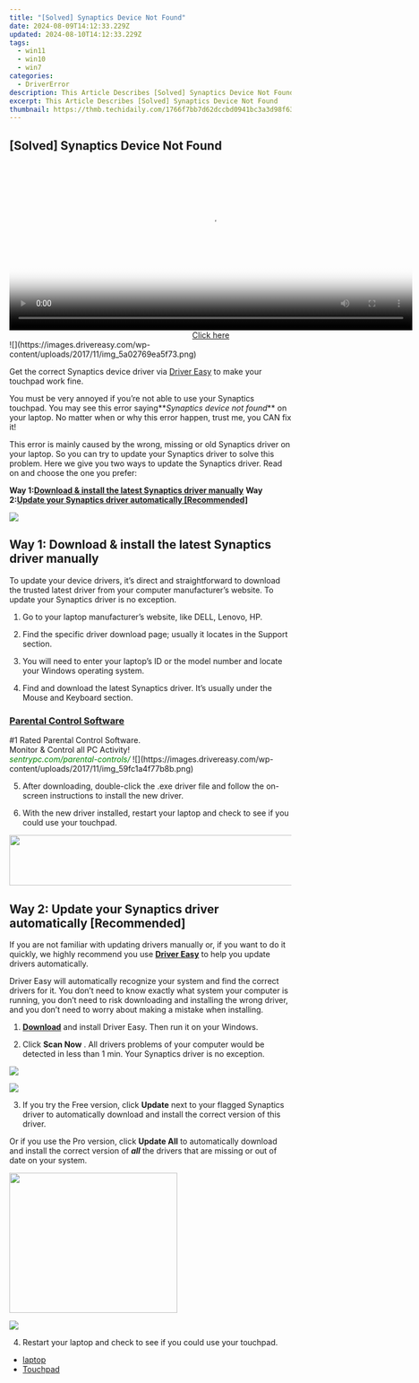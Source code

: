 ```yaml
---
title: "[Solved] Synaptics Device Not Found"
date: 2024-08-09T14:12:33.229Z
updated: 2024-08-10T14:12:33.229Z
tags:
  - win11
  - win10
  - win7
categories:
  - DriverError
description: This Article Describes [Solved] Synaptics Device Not Found
excerpt: This Article Describes [Solved] Synaptics Device Not Found
thumbnail: https://thmb.techidaily.com/1766f7bb7d62dccbd0941bc3a3d98f6308c902e159cc9f0ddd8cacd9204dab92.jpg
---
```


## [Solved] Synaptics Device Not Found

<!-- affiliate ads begin -->
<span id="1993650">
					<video width="720" height="300" style="cursor:pointer"
           poster="//a.impactradius-go.com/display-clicktoplayimage/1993650.jpeg"
           onclick="if(!this.playClicked){this.play();this.setAttribute('controls',true);this.playClicked=true;}">
	   <source src="//a.impactradius-go.com/display-ad/22993-1993650">
	   <img src="//a.impactradius-go.com/display-clicktoplayimage/1993650.jpeg" style="border: none; height: 100%; width: 100%; object-fit: contain">
	</video>
	<div style="width:720px;text-align:center"><a href="javascript:window.open(decodeURIComponent('https%3A%2F%2Fhomestyler.sjv.io%2Fc%2F5597632%2F1993650%2F22993'), '_blank');void(0);">Click here</a></div>
</span>
<img height="0" width="0" src="https://imp.pxf.io/i/5597632/1993650/22993" style="position:absolute;visibility:hidden;" border="0" />
<!-- affiliate ads end -->
![](https://images.drivereasy.com/wp-content/uploads/2017/11/img_5a02769ea5f73.png)

 Get the correct Synaptics device driver via [Driver Easy](https://tools.techidaily.com/drivereasy/download/) to make your touchpad work fine.

 You must be very annoyed if you’re not able to use your Synaptics touchpad. You may see this error saying**_Synaptics device not found_** on your laptop. No matter when or why this error happen, trust me, you CAN fix it!

 This error is mainly caused by the wrong, missing or old Synaptics driver on your laptop. So you can try to update your Synaptics driver to solve this problem. Here we give you two ways to update the Synaptics driver. Read on and choose the one you prefer:

 **Way 1:[Download & install the latest Synaptics driver manually](https://tokenmetrics.sjv.io/jrkzxp)**
 **Way 2:[Update your Synaptics driver automatically \[Recommended\]](#way2)**

<!-- affiliate ads begin -->
<a href="https://store.nero.com/order/checkout.php?PRODS=42296855&QTY=1&AFFILIATE=108875&CART=1"><img src="http://cdnwww.nero.com/nero-com-wAssets/img/banners/2023/recode/Nero_Recode_Screen_2.png" border="0"></a>
<!-- affiliate ads end -->
## Way 1: Download & install the latest Synaptics driver manually

 To update your device drivers, it’s direct and straightforward to download the trusted latest driver from your computer manufacturer’s website. To update your Synaptics driver is no exception.

 1) Go to your laptop manufacturer’s website, like DELL, Lenovo, HP.

 2) Find the specific driver download page; usually it locates in the Support section.

 3) You will need to enter your laptop’s ID or the model number and locate your Windows operating system.

 4) Find and download the latest Synaptics driver. It’s usually under the Mouse and Keyboard section.

<!-- affiliate ads begin -->
<h3 id="200610"><a href="https://sentrypc.7eer.net/c/5597632/200610/3022">Parental Control Software</a></h3>
<span class="text-ad-content">
	#1 Rated Parental Control Software.<br/>
	Monitor & Control all PC Activity!<br/>
		<cite style="color:green">sentrypc.com/parental-controls/</cite>
	</span><img height="0" width="0" src="https://sentrypc.7eer.net/i/5597632/200610/3022" style="position:absolute;visibility:hidden;" border="0" />
<!-- affiliate ads end -->
![](https://images.drivereasy.com/wp-content/uploads/2017/11/img_59fc1a4f77b8b.png)

 5) After downloading, double-click the .exe driver file and follow the on-screen instructions to install the new driver.

 6) With the new driver installed, restart your laptop and check to see if you could use your touchpad.

<!-- affiliate ads begin -->
<a href="https://zonlipartnershipprogram.pxf.io/c/5597632/1596691/17882" target="_top" id="1596691"><img src="//a.impactradius-go.com/display-ad/17882-1596691" border="0" alt="" width="728" height="90"/></a><img height="0" width="0" src="https://imp.pxf.io/i/5597632/1596691/17882" style="position:absolute;visibility:hidden;" border="0" />
<!-- affiliate ads end -->
## Way 2: Update your Synaptics driver automatically \[Recommended\]

 If you are not familiar with updating drivers manually or, if you want to do it quickly, we highly recommend you use **[Driver Easy](https://tools.techidaily.com/drivereasy/download/)**  to help you update drivers automatically.

 Driver Easy will automatically recognize your system and find the correct drivers for it. You don’t need to know exactly what system your computer is running, you don’t need to risk downloading and installing the wrong driver, and you don’t need to worry about making a mistake when installing.

 1) **[Download](https://tools.techidaily.com/drivereasy/download/)**   and install Driver Easy. Then run it on your Windows.

 2) Click **Scan Now** . All drivers problems of your computer would be detected in less than 1 min. Your Synaptics driver is no exception.

<!-- affiliate ads begin -->
<a href="https://store.massmailsoftware.com/order/checkout.php?PRODS=1047974&QTY=1&AFFILIATE=108875&CART=1"><img src="https://secure.avangate.com/images/merchant/dc87c13749315c7217cdc4ac692e704c/banera_for_partners-04_%281%29.jpg" border="0"></a>
<!-- affiliate ads end -->
![](https://images.drivereasy.com/wp-content/uploads/2017/10/img_59f2a409cd545.jpg)

 3) If you try the Free version, click **Update**  next to your flagged Synaptics driver to automatically download and install the correct version of this driver.

 Or if you use the Pro version, click **Update All**  to automatically download and install the correct version of **_all_** the drivers that are missing or out of date on your system.

<!-- affiliate ads begin -->
<a href="https://modlily.sjv.io/c/5597632/1997817/17059" target="_top" id="1997817"><img src="//a.impactradius-go.com/display-ad/17059-1997817" border="0" alt="" width="300" height="250"/></a><img height="0" width="0" src="https://imp.pxf.io/i/5597632/1997817/17059" style="position:absolute;visibility:hidden;" border="0" />
<!-- affiliate ads end -->
![](https://images.drivereasy.com/wp-content/uploads/2017/11/img_59fc46823343f.jpg)

 4) Restart your laptop and check to see if you could use your touchpad.

* [laptop](https://tools.techidaily.com/drivereasy/download/)
* [Touchpad](https://bellelily.pxf.io/m5azgm)

<ins class="adsbygoogle"
     style="display:block"
     data-ad-format="autorelaxed"
     data-ad-client="ca-pub-7571918770474297"
     data-ad-slot="1223367746"></ins>



<ins class="adsbygoogle"
     style="display:block"
     data-ad-client="ca-pub-7571918770474297"
     data-ad-slot="8358498916"
     data-ad-format="auto"
     data-full-width-responsive="true"></ins>


